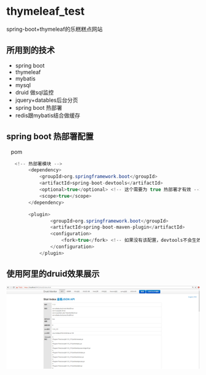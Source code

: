 # thymeleaf_test
  spring-boot+thymeleaf的乐糕糕点网站
  
## 所用到的技术
* spring boot
* thymeleaf
* mybatis
* mysql
* druid 做sql监控
* jquery+datables后台分页
* spring boot 热部署
* redis跟mybatis结合做缓存


## spring boot 热部署配置
    pom
```java
   <!-- 热部署模块 -->
        <dependency>
            <groupId>org.springframework.boot</groupId>
            <artifactId>spring-boot-devtools</artifactId>
            <optional>true</optional> <!-- 这个需要为 true 热部署才有效 -->
            <scope>true</scope>
        </dependency>
```

```java
        <plugin>
                <groupId>org.springframework.boot</groupId>
                <artifactId>spring-boot-maven-plugin</artifactId>
                <configuration>
                    <fork>true</fork> <!-- 如果没有该配置，devtools不会生效 -->
                </configuration>
            </plugin>
```



## 使用阿里的druid效果展示
![image](https://github.com/lcyanxi/thymeleaf_test/raw/master/img/druid.png)

